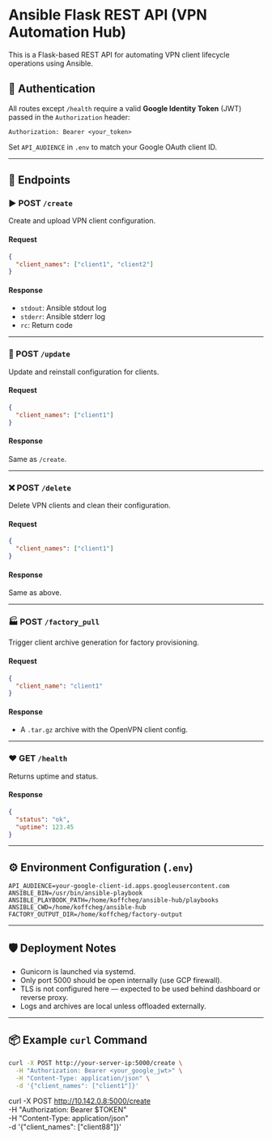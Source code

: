 
# Ansible Flask REST API (VPN Automation Hub)

This is a Flask-based REST API for automating VPN client lifecycle operations using Ansible.

## 🔐 Authentication

All routes except `/health` require a valid **Google Identity Token** (JWT) passed in the `Authorization` header:

```
Authorization: Bearer <your_token>
```

Set `API_AUDIENCE` in `.env` to match your Google OAuth client ID.

---

## 🔧 Endpoints

### ▶️ POST `/create`

Create and upload VPN client configuration.

#### Request
```json
{
  "client_names": ["client1", "client2"]
}
```

#### Response
- `stdout`: Ansible stdout log
- `stderr`: Ansible stderr log
- `rc`: Return code

---

### 🔁 POST `/update`

Update and reinstall configuration for clients.

#### Request
```json
{
  "client_names": ["client1"]
}
```

#### Response
Same as `/create`.

---

### ❌ POST `/delete`

Delete VPN clients and clean their configuration.

#### Request
```json
{
  "client_names": ["client1"]
}
```

#### Response
Same as above.

---

### 🏭 POST `/factory_pull`

Trigger client archive generation for factory provisioning.

#### Request
```json
{
  "client_name": "client1"
}
```

#### Response
- A `.tar.gz` archive with the OpenVPN client config.

---

### ❤️ GET `/health`

Returns uptime and status.

#### Response
```json
{
  "status": "ok",
  "uptime": 123.45
}
```

---

## ⚙️ Environment Configuration (`.env`)

```env
API_AUDIENCE=your-google-client-id.apps.googleusercontent.com
ANSIBLE_BIN=/usr/bin/ansible-playbook
ANSIBLE_PLAYBOOK_PATH=/home/koffcheg/ansible-hub/playbooks
ANSIBLE_CWD=/home/koffcheg/ansible-hub
FACTORY_OUTPUT_DIR=/home/koffcheg/factory-output
```

---

## 🛡️ Deployment Notes

- Gunicorn is launched via systemd.
- Only port 5000 should be open internally (use GCP firewall).
- TLS is not configured here — expected to be used behind dashboard or reverse proxy.
- Logs and archives are local unless offloaded externally.

---

## 📦 Example `curl` Command

```bash
curl -X POST http://your-server-ip:5000/create \
  -H "Authorization: Bearer <your_google_jwt>" \
  -H "Content-Type: application/json" \
  -d '{"client_names": ["client1"]}'
```

curl -X POST http://10.142.0.8:5000/create \
  -H "Authorization: Bearer $TOKEN" \
  -H "Content-Type: application/json" \
  -d '{"client_names": ["client88"]}'
